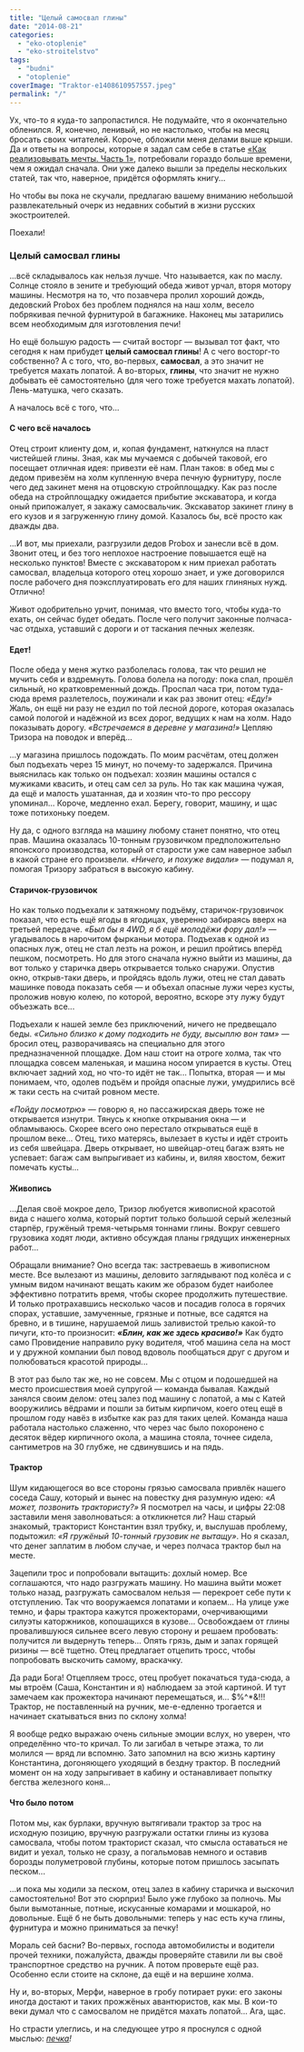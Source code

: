 ```yaml
---
title: "Целый самосвал глины"
date: "2014-08-21"
categories: 
  - "eko-otoplenie"
  - "eko-stroitelstvo"
tags: 
  - "budni"
  - "otoplenie"
coverImage: "Traktor-e1408610957557.jpeg"
permalink: "/"
---
```


Ух, что-то я куда-то запропастился. Не подумайте, что я окончательно обленился. Я, конечно, ленивый, но не настолько, чтобы на месяц бросать своих читателей. Короче, обложили меня делами выше крыши. Да и ответы на вопросы, которые я задал сам себе в статье [«Как реализовывать мечты. Часть 1»](http://svobodaiznutri.ru/kak-realizovat-mechty-1/ "Как реализовывать мечты. Часть 1"), потребовали гораздо больше времени, чем я ожидал сначала. Они уже далеко вышли за пределы нескольких статей, так что, наверное, придётся оформлять книгу...

Но чтобы вы пока не скучали, предлагаю вашему вниманию небольшой развлекательный очерк из недавних событий в жизни русских экостроителей.

Поехали!

### Целый самосвал глины

...всё складывалось как нельзя лучше. Что называется, как по маслу. Солнце стояло в зените и требующий обеда живот урчал, вторя мотору машины. Несмотря на то, что позавчера пролил хороший дождь, дедовский Probox без проблем поднялся на наш холм, весело побрякивая печной фурнитурой в багажнике. Наконец мы затарились всем необходимым для изготовления печи!

Но ещё большую радость — считай восторг — вызывал тот факт, что сегодня к нам прибудет **целый самосвал глины**! А с чего восторг-то собственно? А с того, что, во-первых, **самосвал**, а это значит не требуется махать лопатой. А во-вторых, **глины**, что значит не нужно добывать её самостоятельно (для чего тоже требуется махать лопатой). Лень-матушка, чего сказать.

А началось всё с того, что...

#### С чего всё началось

Отец строит клиенту дом, и, копая фундамент, наткнулся на пласт чистейшей глины. Зная, как мы мучаемся с добычей таковой, его посещает отличная идея: привезти её нам. План таков: в обед мы с дедом привезём на холм купленную вчера печную фурнитуру, после чего дед закинет меня на отцовскую стройплощадку. Как раз после обеда на стройплощадку ожидается прибытие экскаватора, и когда оный припожалует, я закажу самосвальчик. Экскаватор закинет глину в его кузов и я загруженную глину домой. Казалось бы, всё просто как дважды два.

...И вот, мы приехали, разгрузили дедов Probox и занесли всё в дом. Звонит отец, и без того неплохое настроение повышается ещё на несколько пунктов! Вместе с экскаватором к ним приехал работать самосвал, владельца которого отец хорошо знает, и уже договорился после рабочего дня поэксплуатировать его для наших глиняных нужд. Отлично!

Живот одобрительно урчит, понимая, что вместо того, чтобы куда-то ехать, он сейчас будет обедать. После чего получит законные полчаса-час отдыха, уставший с дороги и от таскания печных железяк.

#### Едет!

После обеда у меня жутко разболелась голова, так что решил не мучить себя и вздремнуть. Голова болела на погоду: пока спал, прошёл сильный, но кратковременный дождь. Проспал часа три, потом туда-сюда время разлетелось, поужинали и как раз звонит отец: _«Еду!»_ Жаль, он ещё ни разу не ездил по той лесной дороге, которая оказалась самой пологой и надёжной из всех дорог, ведущих к нам на холм. Надо показывать дорогу. _«Встречаемся в деревне у магазина!»_ Цепляю Тризора на поводок и вперёд...

...у магазина пришлось подождать. По моим расчётам, отец должен был подъехать через 15 минут, но почему-то задержался. Причина выяснилась как только он подъехал: хозяин машины остался с мужиками квасить, и отец сам сел за руль. Но так как машина чужая, да ещё и малость ушатанная, да и хозяин что-то про рессору упоминал... Короче, медленно ехал. Берегу, говорит, машину, и щас тоже потихоньку поедем.

Ну да, с одного взгляда на машину любому станет понятно, что отец прав. Машина оказалась 10-тонным грузовичком предположительно японского производства, который от старости уже сам наверное забыл в какой стране его произвели. _«Ничего, и похуже видали»_ — подумал я, помогая Тризору забраться в высокую кабину.

#### Старичок-грузовичок

Но как только подъехали к затяжному подъёму, старичок-грузовичок показал, что есть ещё ягоды в ягодицах, уверенно забираясь вверх на третьей передаче. _«Был бы я 4WD, я б ещё молодёжи фору дал!»_ — угадывалось в нарочитом фырканьи мотора. Подъехав к одной из опасных луж, отец не стал лезть на рожон, и решил пройтись вперёд пешком, посмотреть. Но для этого сначала нужно выйти из машины, да вот только у старичка дверь открывается только снаружи. Опустив окно, открыв-таки дверь, и пройдясь вдоль лужи, отец не стал давать машинке повода показать себя — и объехал опасные лужи через кусты, проложив новую колею, по которой, вероятно, вскоре эту лужу будут объезжать все...

Подъехали к нашей земле без приключений, ничего не предвещало беды. _«Сильно близко к дому подходить не буду, высыплю вон там»_ — бросил отец, разворачиваясь на специально для этого предназначенной площадке. Дом наш стоит на отроге холма, так что площадка совсем маленькая, и машина носом упирается в кусты. Отец включает задний ход, но что-то идёт не так... Попытка, вторая — и мы понимаем, что, одолев подъём и пройдя опасные лужи, умудрились всё ж таки сесть на считай ровном месте.

_«Пойду посмотрю»_ — говорю я, но пассажирская дверь тоже не открывается изнутри. Тянусь к кнопке открывания окна — и обламываюсь. Скорее всего оно перестало открываться ещё в прошлом веке... Отец, тихо матерясь, вылезает в кусты и идёт строить из себя швейцара. Дверь открывает, но швейцар-отец багаж взять не успевает: багаж сам выпрыгивает из кабины, и, виляя хвостом, бежит помечать кусты...

#### Живопись

...Делая своё мокрое дело, Тризор любуется живописной красотой вида с нашего холма, который портит только большой серый железный старпёр, гружёный тремя-четырьмя тоннами глины. Вокруг севшего грузовика ходят люди, активно обсуждая планы грядущих инженерных работ...

Обращали внимание? Оно всегда так: застреваешь в живописном месте. Все вылезают из машины, деловито заглядывают под колёса и с умным видом начинают вещать каким же образом будет наиболее эффективно потратить время, чтобы скорее продолжить путешествие. И только протрахавшись несколько часов и посадив голоса в горячих спорах, уставшие, замученные, грязные и потные, все садятся на бревно, и в тишине, нарушаемой лишь заливистой трелью какой-то пичуги, кто-то произносит: **_«Блин, как же здесь красиво!»_** Как будто само Провидение направило руку водителя, чтоб машина села на мост и у дружной компании был повод вдоволь пообщаться друг с другом и полюбоваться красотой природы...

В этот раз было так же, но не совсем. Мы с отцом и подошедшей на место происшествия моей супругой — команда бывалая. Каждый занялся своим делом: отец залез под машину с лопатой, а мы с Катей вооружились вёдрами и пошли за битым кирпичом, коего отец ещё в прошлом году навёз в избытке как раз для таких целей. Команда наша работала настолько слаженно, что через час было похоронено с десяток вёдер кирпичного окола, а машина стояла, точнее сидела, сантиметров на 30 глубже, не сдвинувшись и на пядь.

#### Трактор

Шум кидающегося во все стороны грязью самосвала привлёк нашего соседа Сашу, который и вынес на повестку дня разумную идею: _«А может, позвонить трактористу?»_ Я посмотрел на часы, и цифры 22:08 заставили меня заволноваться: а откликнется ли? Наш старый знакомый, тракторист Константин взял трубку, и, выслушав проблему, подытожил: _«Я гружёный 10-тонный грузовик не вытащу»_. Но я сказал, что денег заплатим в любом случае, и через полчаса трактор был на месте.

Зацепили трос и попробовали вытащить: дохлый номер. Все соглашаются, что надо разгружать машину. Но машина выйти может только назад, разгружать самосвалом нельзя — перекроет себе пути к отступлению. Так что вооружаемся лопатами и копаем... На улице уже темно, и фары трактора кажутся прожекторами, очерчивающими силуэты каторжников, копошащихся в кузове... Освобождаем от глины провалившуюся сильнее всего левую сторону и решаем пробовать: получится ли выдернуть теперь... Опять грязь, дым и запах горящей ризины — всё тщетно. Отец предлагает отцепить тросс, чтобы попробовать выскочить самому, враскачку.

Да ради Бога! Отцепляем тросс, отец пробует покачаться туда-сюда, а мы втроём (Саша, Константин и я) наблюдаем за этой картиной. И тут замечаем как прожектора начинают перемещаться, и... $%^\*&!!! Трактор, не поставленный на ручник, ме-е-едленно трогается и начинает скатываться вниз по склону холма!

Я вообще редко выражаю очень сильные эмоции вслух, но уверен, что определённо что-то кричал. То ли загибал в четыре этажа, то ли молился — вряд ли вспомню. Зато запомнил на всю жизнь картину Константина, догоняющего уходящий в бездну трактор. В последний момент он на ходу запрыгивает в кабину и останавливает попытку бегства железного коня...

#### Что было потом

Потом мы, как бурлаки, вручную вытягивали трактор за трос на исходную позицию, вручную разгружали остатки глины из кузова самосвала, чтобы потом тракторист сказал, что смысла оставаться не видит и уехал, только не сразу, а погальмовав немного и оставив борозды полуметровой глубины, которые потом пришлось засыпать песком...

...и пока мы ходили за песком, отец залез в кабину старичка и выскочил самостоятельно! Вот это сюрприз! Было уже глубоко за полночь. Мы были вымотанные, потные, искусанные комарами и мошкарой, но довольные. Ещё б не быть довольными: теперь у нас есть куча глины, фурнитура и можно приниматься за печку!

Мораль сей басни? Во-первых, господа автомобилисты и водители прочей техники, пожалуйста, дважды проверяйте ставили ли вы своё транспортное средство на ручник. А потом проверьте ещё раз. Особенно если стоите на склоне, да ещё и на вершине холма.

Ну и, во-вторых, Мерфи, наверное в гробу потирает руки: его законы иногда достают и таких прожжёных авантюристов, как мы. В кои-то веки думал что с самосвалом не придётся махать лопатой... Ага, щас.

Но страсти улеглись, и на следующее утро я проснулся с одной мыслью: _[печка](http://svobodaiznutri.ru/sohataya-chudo-pech/ "Сохатая чудо-печь")!_
